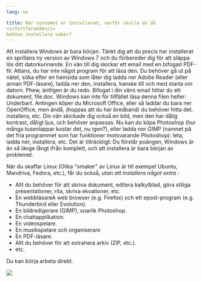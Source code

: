 ```yaml
---
lang: se

title: När systemet är installerat, varför skulle du då 
<i>fortfarande</i> 
behöva installera saker?
---
```


Att installera Windows är bara början. Tänkt dig att du precis har 
installerat en sprillans ny version av Windows 7 och du förbereder dig 
för att släppa lös ditt datorkunnande. En vän till dig skickar ett 
email med en bifogad PDF-fil: Attans, du har inte något program för att 
läsa den. Du behöver gå ut på nätet, söka efter en hemsida som 
låter dig ladda ner Adobe Reader (eller annan PDF-läsare), ladda 
ner den, installera, kanske till och med starta om datorn. Phew, 
äntligen är du redo. Bifogat i din väns email hittar du ett dokument, 
file.doc. Windows kan inte för tillfället läsa denna filen heller: 
Underbart. Antingen köper du Microsoft Office, eller så laddar du bara 
ner OpenOffice, men ändå, (hoppas att du har bredband) du behöver hitta 
det, 
installera, etc. 
Din 
vän skickade dig också en bild, men den har dålig kontrast, dåligt ljus, 
och behöver anpassas. Nu kan du köpa Photoshop (hur många tusenlappar 
kostar det, nu igen?), eller ladda ner GIMP (namnet på det fria 
programmet som har funktioner motsvarande Photoshop): leta, 
ladda ner, 
installera, etc. Det är tillräckligt: Du förstår poängen, Windows är än 
så länge långt ifrån komplett, och att installera är bara början av 
problemet.

När du skaffar Linux (Olika "smaker" av Linux är till exempel Ubuntu, 
Mandriva, Fedora, etc.), får du också, <i>utan att installera något 
extra</i> :

<ul>

<li>Allt du behöver för att skriva dokument, editera 
kalkylblad, göra stiliga presentationer, rita, skriva 
ekvationer, etc.</li>

<li>En webbläsareA web browser (e.g. Firefox) och ett epost-program (e.g. Thunderbird eller Evolution).</li>
<li>En bildredigerare (GIMP), snarlik Photoshop.</li>
<li>En chattapplikation.</li>
<li>En videospelare.</li>
<li>En musikspelare och organiserare</li>
<li>En PDF-läsare.</li>
<li>Allt du behöver för att extrahera arkiv (ZIP, etc.).</li>
<li>etc.</li>
</ul>

Du kan börja arbeta direkt.

<img src="Images/app_menu.png" />




